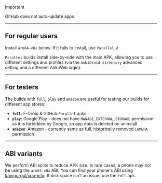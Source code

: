 > [!IMPORTANT]
> GitHub does not auto-update apps

---

## For regular users

Install `arm64-v8a` below. If it fails to install, use `Parallel.A`.

`Parallel` builds install side-by-side with the main APK, allowing you to use different settings and profiles (via the `AnkiDroid directory` advanced setting and a different AnkiWeb login).

---

## For testers

The builds with `full`, `play` and `amazon` are useful for testing our builds for different app stores:

- **`full`**: F-Droid & GitHub `Parallel` apks
- **`play`**: Google Play - does not have `MANAGE_EXTERNAL_STORAGE` permission as it is forbidden by Google, so app data is deleted on uninstall
- **`amazon`**: Amazon - currently same as full, historically removed `CAMERA` permission

---

## ABI variants

We perform ABI splits to reduce APK size. In rare cases, a phone may not be using the `arm64-v8a` ABI. You can find your phone's ABI using [kamgurgul/cpu-info](https://github.com/kamgurgul/cpu-info). If disk space isn't an issue, use the `full` apk.